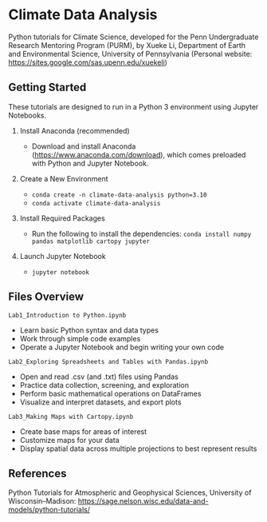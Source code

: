 Climate Data Analysis
==============================================
Python tutorials for Climate Science, developed for the Penn Undergraduate Research Mentoring Program (PURM), by Xueke Li, Department of Earth and Environmental Science, University of Pennsylvania (Personal website: <a href="https://sites.google.com/sas.upenn.edu/xuekeli/home)">https://sites.google.com/sas.upenn.edu/xuekeli)</a>

Getting Started
-------------------
These tutorials are designed to run in a Python 3 environment using Jupyter Notebooks.

1. Install Anaconda (recommended)

   * Download and install Anaconda (https://www.anaconda.com/download), which comes preloaded with Python and Jupyter Notebook.

2. Create a New Environment
   * ```conda create -n climate-data-analysis python=3.10```
   * ```conda activate climate-data-analysis```

3. Install Required Packages

   * Run the following to install the dependencies: ```conda install numpy pandas matplotlib cartopy jupyter```

4. Launch Jupyter Notebook
   * ```jupyter notebook```

Files Overview
-----------------
`Lab1_Introduction to Python.ipynb` 
* Learn basic Python syntax and data types
* Work through simple code examples
* Operate a Jupyter Notebook and begin writing your own code

`Lab2_Exploring Spreadsheets and Tables with Pandas.ipynb` 
* Open and read .csv (and .txt) files using Pandas
* Practice data collection, screening, and exploration
* Perform basic mathematical operations on DataFrames
* Visualize and interpret datasets, and export plots

`Lab3_Making Maps with Cartopy.ipynb` 
* Create base maps for areas of interest
* Customize maps for your data
* Display spatial data across multiple projections to best represent results

References
-------------------
Python Tutorials for Atmospheric and Geophysical Sciences, University of Wisconsin–Madison: https://sage.nelson.wisc.edu/data-and-models/python-tutorials/

  
